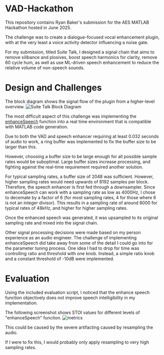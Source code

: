 ﻿# VAD-Hackathon
This repository contains Ryan Baker's submission for the AES MATLAB Hackathon hosted in June 2025.

The challenge was to create a dialogue-focused vocal enhancement plugin, with at the very least a voice activity detector influencing a noise gate.

For my submission, titled Suite Talk, I designed a signal chain that aims to remove silibance and plosives, boost speech harmonics for clarity, remove 60 cycle hum, as well as use ML-driven speech enhancement to reduce the relative volume of non-speech sounds.

# Design and Challenges
The block diagram shows the signal flow of the plugin from a higher-level overview.
![Suite Talk Block Diagram](https://github.com/user-attachments/assets/8a8a11d6-6883-406b-b303-2c6e313a4d28)

The most difficult aspect of this challenge was implementing the [enhanceSpeech](https://www.mathworks.com/help/audio/ref/enhancespeech.html) function into a real time environment that is compatible with MATLAB code generation.

Due to both the VAD and speech enhancer requiring at least 0.032 seconds of audio to work, a ring buffer was implemented to fix the buffer size to be larger than this.

However, choosing a buffer size to be large enough for all possible sample rates would be suboptimal. Large buffer sizes increase processing, and fighting against the real-time requirement required another solution.

For typical sampling rates, a buffer size of 2048 was sufficient. However, higher sampling rates would need upwards of 8192 samples per block. Therefore, the speech enhancer is first fed through a downsampler.
Since enhanceSpeech can work with a sampling rate as low as 4000Hz, I chose to decemate by a factor of 6 (for most sampling rates, 4 for those where 6 is not an integer divisor). 
This results in a sampling rate of around 8000 for typical rates of 48kHz, and higher for higher sampling rates.

Once the enhanced speech was generated, it was upsampled to its original sampling rate and mixed into the signal chain.

Other signal processing decisions were made based on my person experience as an audio engineer. 
The challenge of implementing enhanceSpeech did take away from some of the detail I could go into for the parameter tuning process. One idea I had to drop for time was controlling ratio and threshold with one knob.
Instead, a simple ratio knob and a constant threshold of -10dB were implemented.

# Evaluation
Using the included evaluation script, I noticed that the enhance speech function objectively does not improve speech intelligibility in my implementation.

The following screenshot shows STOI values for different levels of "enhanceSpeech" funciton. 
![metrics](https://github.com/user-attachments/assets/c3c4240c-1368-4ca6-b5da-426b5b86b731)

This could be caused by the severe artifacting caused by resampling the audio.

If I were to fix this, I would probably only apply resampling to very high sampling rates.
